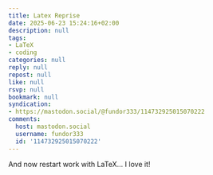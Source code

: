 ```yaml
---
title: Latex Reprise
date: 2025-06-23 15:24:16+02:00
description: null
tags:
- LaTeX
- coding
categories: null
reply: null
repost: null
like: null
rsvp: null
bookmark: null
syndication:
- https://mastodon.social/@fundor333/114732925015070222
comments:
  host: mastodon.social
  username: fundor333
  id: '114732925015070222'
---
```


And now restart work with LaTeX... I love it!
